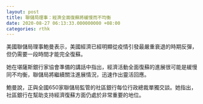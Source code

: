 ```yaml
---
layout: post
title: 聯儲局理事：經濟全面復蘇將緩慢而不均衡
date: 2020-08-27 06:13:33.000000000 +08:00
categories: rthk
---
```


美國聯儲局理事鮑曼表示，美國經濟已經明顯從疫情引發最嚴重衰退的時期反彈，但仍需要一段時間才能完全復蘇。

她在堪薩斯銀行家協會準備的講話中指出，經濟活動全面復蘇的進展很可能是緩慢同不均衡，聯儲局將繼續關注進展情況，迅速作出靈活回應。

鮑曼說，正與全國650家聯儲局監管的社區銀行每位行政總裁單獨交談。她指出，社區銀行在幫助支持經濟復蘇方面仍處於非常重要的地位。
